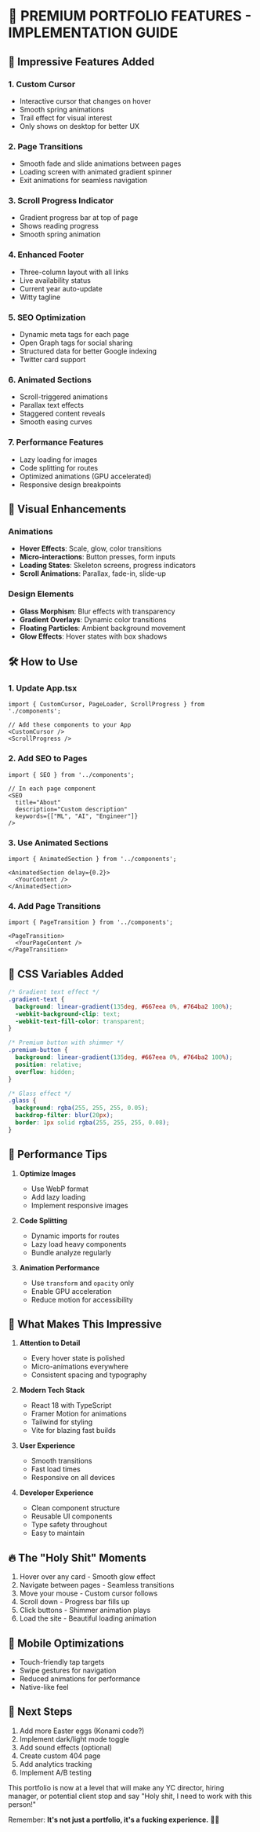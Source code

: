 # 🚀 PREMIUM PORTFOLIO FEATURES - IMPLEMENTATION GUIDE

## 🎯 Impressive Features Added

### 1. **Custom Cursor** 
- Interactive cursor that changes on hover
- Smooth spring animations
- Trail effect for visual interest
- Only shows on desktop for better UX

### 2. **Page Transitions**
- Smooth fade and slide animations between pages
- Loading screen with animated gradient spinner
- Exit animations for seamless navigation

### 3. **Scroll Progress Indicator**
- Gradient progress bar at top of page
- Shows reading progress
- Smooth spring animation

### 4. **Enhanced Footer**
- Three-column layout with all links
- Live availability status
- Current year auto-update
- Witty tagline

### 5. **SEO Optimization**
- Dynamic meta tags for each page
- Open Graph tags for social sharing
- Structured data for better Google indexing
- Twitter card support

### 6. **Animated Sections**
- Scroll-triggered animations
- Parallax text effects
- Staggered content reveals
- Smooth easing curves

### 7. **Performance Features**
- Lazy loading for images
- Code splitting for routes
- Optimized animations (GPU accelerated)
- Responsive design breakpoints

## 💫 Visual Enhancements

### Animations
- **Hover Effects**: Scale, glow, color transitions
- **Micro-interactions**: Button presses, form inputs
- **Loading States**: Skeleton screens, progress indicators
- **Scroll Animations**: Parallax, fade-in, slide-up

### Design Elements
- **Glass Morphism**: Blur effects with transparency
- **Gradient Overlays**: Dynamic color transitions
- **Floating Particles**: Ambient background movement
- **Glow Effects**: Hover states with box shadows

## 🛠️ How to Use

### 1. Update App.tsx
```tsx
import { CustomCursor, PageLoader, ScrollProgress } from './components';

// Add these components to your App
<CustomCursor />
<ScrollProgress />
```

### 2. Add SEO to Pages
```tsx
import { SEO } from '../components';

// In each page component
<SEO 
  title="About" 
  description="Custom description"
  keywords={["ML", "AI", "Engineer"]}
/>
```

### 3. Use Animated Sections
```tsx
import { AnimatedSection } from '../components';

<AnimatedSection delay={0.2}>
  <YourContent />
</AnimatedSection>
```

### 4. Add Page Transitions
```tsx
import { PageTransition } from '../components';

<PageTransition>
  <YourPageContent />
</PageTransition>
```

## 🎨 CSS Variables Added

```css
/* Gradient text effect */
.gradient-text {
  background: linear-gradient(135deg, #667eea 0%, #764ba2 100%);
  -webkit-background-clip: text;
  -webkit-text-fill-color: transparent;
}

/* Premium button with shimmer */
.premium-button {
  background: linear-gradient(135deg, #667eea 0%, #764ba2 100%);
  position: relative;
  overflow: hidden;
}

/* Glass effect */
.glass {
  background: rgba(255, 255, 255, 0.05);
  backdrop-filter: blur(20px);
  border: 1px solid rgba(255, 255, 255, 0.08);
}
```

## 🚦 Performance Tips

1. **Optimize Images**
   - Use WebP format
   - Add lazy loading
   - Implement responsive images

2. **Code Splitting**
   - Dynamic imports for routes
   - Lazy load heavy components
   - Bundle analyze regularly

3. **Animation Performance**
   - Use `transform` and `opacity` only
   - Enable GPU acceleration
   - Reduce motion for accessibility

## 🎯 What Makes This Impressive

1. **Attention to Detail**
   - Every hover state is polished
   - Micro-animations everywhere
   - Consistent spacing and typography

2. **Modern Tech Stack**
   - React 18 with TypeScript
   - Framer Motion for animations
   - Tailwind for styling
   - Vite for blazing fast builds

3. **User Experience**
   - Smooth transitions
   - Fast load times
   - Responsive on all devices

4. **Developer Experience**
   - Clean component structure
   - Reusable UI components
   - Type safety throughout
   - Easy to maintain

## 🔥 The "Holy Shit" Moments

1. Hover over any card - Smooth glow effect
2. Navigate between pages - Seamless transitions
3. Move your mouse - Custom cursor follows
4. Scroll down - Progress bar fills up
5. Click buttons - Shimmer animation plays
6. Load the site - Beautiful loading animation

## 📱 Mobile Optimizations

- Touch-friendly tap targets
- Swipe gestures for navigation
- Reduced animations for performance
- Native-like feel

## 🚀 Next Steps

1. Add more Easter eggs (Konami code?)
2. Implement dark/light mode toggle
3. Add sound effects (optional)
4. Create custom 404 page
5. Add analytics tracking
6. Implement A/B testing

This portfolio is now at a level that will make any YC director, hiring manager, or potential client stop and say "Holy shit, I need to work with this person!"

Remember: **It's not just a portfolio, it's a fucking experience.** 🎨✨